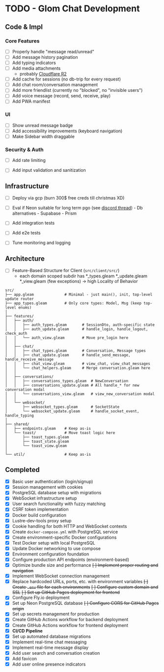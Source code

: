 # TODO - Glom Chat Development


## Code & Impl

### Core Features
- [ ] Properly handle "message read/unread"
- [ ] Add message history pagination
- [ ] Add typing indicators
- [ ] Add media attachments
    - probably [Cloudflare R2](https://www.cloudflare.com/en-gb/developer-platform/products/r2/)
- [ ] Add cache for sessions (no db-trip for every request)
- [ ] Add chat room/conversation management
- [ ] Add more friendlist (currently no "blocked", no "invisible users")
- [ ] Add voice message (record, send, receive, play)
- [ ] Add PWA manifest

### UI
- [ ] Show unread message badge
- [ ] Add accessibility improvements (keyboard navigation)
- [ ] Make Sidebar width draggable

### Security & Auth
- [ ] Add rate limiting
- [ ] Add input validation and sanitization


## Infrastructure

- [ ] Deploy via gcp (burn 300$ free creds till christmas XD)
- [ ] Eval if Neon suitable for long term pgo (see [discord thread](https://discord.com/channels/768594524158427167/1417525313591574528))
        - Db alternatives
            - Supabase
            - Prism
- [ ] Add integration tests
- [ ] Add e2e tests
- [ ] Tune monitoring and logging


## Architecture

- [ ] Feature-Based Structure for Client (`src/client/src/`)
    - each domain scoped subdir has *_types.gleam *_update.gleam *_view.gleam (few exceptions) -> high Locality of Behavior 
```
src/
├── app.gleam              # Minimal - just main(), init, top-level update router
├── app_types.gleam        # Only core types: Model, Msg (keep top-level enums)
│
├── features/
│   ├── auth/
│   │   ├── auth_types.gleam       # SessionDto, auth-specific state
│   │   ├── auth_update.gleam      # handle_login, handle_logout, check_auth
│   │   └── auth_view.gleam        # Move pre_login here
│   │
│   ├── chat/
│   │   ├── chat_types.gleam       # Conversation, Message types
│   │   ├── chat_update.gleam      # handle_send_message, handle_receive_message
│   │   ├── chat_view.gleam        # view_chat, view_chat_messages
│   │   └── chat_helpers.gleam     # Merge conversation.gleam here
│   │
│   ├── conversations/
│   │   ├── conversations_types.gleam  # NewConversation
│   │   ├── conversations_update.gleam # All handle_* for new conversation modal
│   │   └── conversations_view.gleam   # view_new_conversation modal
│   │
│   └── websocket/
│       ├── websocket_types.gleam      # SocketState
│       └── websocket_update.gleam     # handle_socket_event, handle_typing
│
├── shared/
│   ├── endpoints.gleam    # Keep as-is
│   └── toast/             # Move toast logic here
│       ├── toast_types.gleam
│       ├── toast_state.gleam
│       └── toast_view.gleam
│
└── util/                  # Keep as-is
```


## Completed

- [x] Basic user authentication (login/signup)
- [x] Session management with cookies
- [x] PostgreSQL database setup with migrations
- [x] WebSocket infrastructure setup
- [x] User search functionality with fuzzy matching
- [x] CSRF token implementation
- [x] Docker build configuration
- [x] Lustre-dev-tools proxy setup
- [x] Cookie handling for both HTTP and WebSocket contexts
- [x] Create `docker-compose.yml` with PostgreSQL service
- [x] Create environment-specific Docker configurations
- [x] Test Docker setup with local PostgreSQL
- [x] Update Docker networking to use compose
- [x] Environment configuration foundation
- [x] Configure production API endpoints (environment-based)
- [x] Optimize bundle size and performance
~~[ ] Implement proper routing and navigation~~
- [x] Implement WebSocket connection management
- [x] Replace hardcoded URLs, ports, etc. with environment variables
~~[ ] Create `.env` file for each environments~~
~~[ ] Configure custom domain and SSL~~
~~[ ] Set up GitHub Pages deployment for frontend~~
- [x] Configure Fly.io deployment
- [x] Set up Neon PostgreSQL database
~~[ ] Configure CORS for GitHub Pages origin~~
- [x] Set up secrets management for production
- [x] Create GitHub Actions workflow for backend deployment
- [x] Create GitHub Actions workflow for frontend deployment
- [x] **CI/CD Pipeline**
- [x] Set up automated database migrations
- [x] Implement real-time chat messaging
- [x] Implement real-time message display
- [x] Add user search and conversation creation
- [x] Add favicon
- [x] Add user online presence indicators
